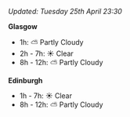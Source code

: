 *Updated: Tuesday 25th April 23:30*

**Glasgow**

* 1h: :partly_sunny: Partly Cloudy
* 2h - 7h: :sunny: Clear
* 8h - 12h: :partly_sunny: Partly Cloudy

**Edinburgh**

* 1h - 7h: :sunny: Clear
* 8h - 12h: :partly_sunny: Partly Cloudy
